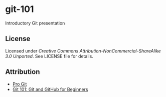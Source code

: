 # git-101
Introductory Git presentation

## License
Licensed under _Creative Commons Attribution-NonCommercial-ShareAlike 3.0 Unported_.
See LICENSE file for details.

## Attribution
- [Pro Git](https://git-scm.com/book/en/v2)
- [Git 101: Git and GitHub for Beginners](https://www.slideshare.net/HubSpot/git-101-git-and-github-for-beginners)